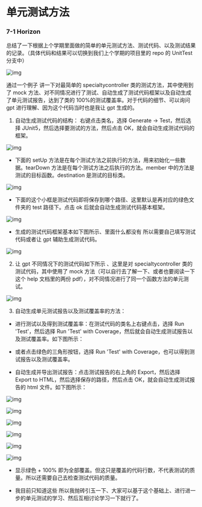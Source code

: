 # 单元测试方法

### 7-1 Horizon

总结了一下根据上个学期里面做的简单的单元测试方法、测试代码、以及测试结果的记录。（具体代码和结果可以切换到我们上个学期的项目里的 repo 的 UnitTest 分支中）

![img](./img/0.png)

通过一个例子 讲一下对最简单的 specialtycontroller 类的测试方法，其中使用到了 mock 方法、对不同情况进行了测试、自动生成了测试代码框架以及自动生成了单元测试报告，达到了类的 100%的测试覆盖率。对于代码的细节、可以询问 gpt 进行理解、因为这个代码当时也是我让 gpt 生成的。

1. 自动生成测试代码的结构：
   右键点击类名，选择 Generate -> Test，然后选择 JUnit5，然后选择要测试的方法，然后点击 OK，就会自动生成测试代码的框架。

![img](./img/1.png)

- 下面的 setUp 方法是在每个测试方法之前执行的方法，用来初始化一些数据。tearDown 方法是在每个测试方法之后执行的方法。member 中的方法是测试的目标函数。destination 是测试的目标类。

![img](./img/2.png)

- 下面的这个小框是测试代码即将保存到哪个路径、这里默认是再对应的绿色文件夹的 test 路径下。点击 ok 后就会自动生成测试代码基本框架。

![img](./img/3.png)

- 生成的测试代码框架基本如下图所示、里面什么都没有 所以需要自己填写测试代码或者让 gpt 辅助生成测试代码。

![img](./img/4.png)

2. 让 gpt 不同情况下的测试代码如下所示 、这里是对 specialtycontroller 类的测试代码，其中使用了 mock 方法（可以自行去了解一下、或者也要阅读一下这个 help 文档里的两份 pdf），对不同情况进行了同一个函数方法的单元测试。

![img](./img/5.png)

3. 自动生成单元测试报告以及测试覆盖率的方法：

- 进行测试以及得到测试覆盖率：在测试代码的类名上右键点击，选择 Run 'Test'，然后选择 Run 'Test' with Coverage，然后就会自动生成测试报告以及测试覆盖率。如下图所示：

- 或者点击绿色的三角形按钮，选择 Run 'Test' with Coverage，也可以得到测试报告以及测试覆盖率。

- 自动生成并导出测试报告：点击测试报告的右上角的 Export，然后选择 Export to HTML，然后选择保存的路径，然后点击 OK，就会自动生成测试报告的 html 文件。如下图所示：

![img](./img/6.png)

![img](./img/7.png)

![img](./img/8.png)

![img](./img/9.png)

![img](./img/10.png)

![img](./img/11.png)

- 显示绿色 + 100% 即为全部覆盖。但这只是覆盖的代码行数，不代表测试的质量。所以还需要自己去检查测试代码的质量。

- 我目前只知道这些 所以我抛砖引玉一下、大家可以基于这个基础上、进行进一步的单元测试的学习、然后互相讨论学习一下就行了。

